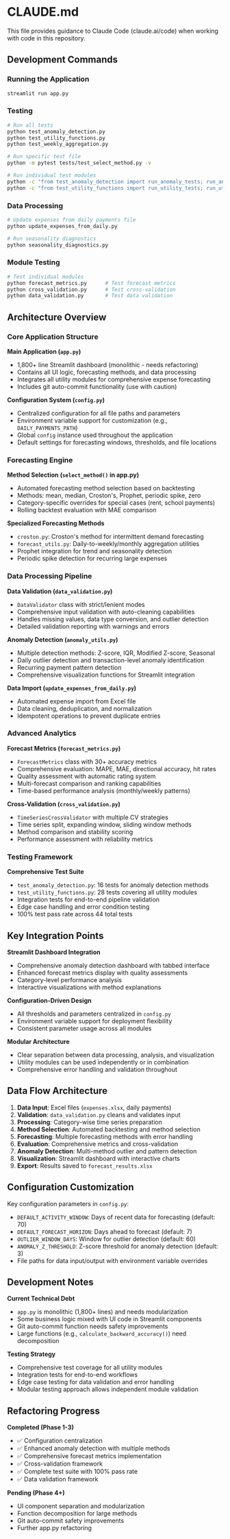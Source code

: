 # CLAUDE.md

This file provides guidance to Claude Code (claude.ai/code) when working with code in this repository.

## Development Commands

### Running the Application
```bash
streamlit run app.py
```

### Testing
```bash
# Run all tests
python test_anomaly_detection.py
python test_utility_functions.py
python test_weekly_aggregation.py

# Run specific test file
python -m pytest tests/test_select_method.py -v

# Run individual test modules
python -c "from test_anomaly_detection import run_anomaly_tests; run_anomaly_tests()"
python -c "from test_utility_functions import run_utility_tests; run_utility_tests()"
```

### Data Processing
```bash
# Update expenses from daily payments file
python update_expenses_from_daily.py

# Run seasonality diagnostics
python seasonality_diagnostics.py
```

### Module Testing
```bash
# Test individual modules
python forecast_metrics.py      # Test forecast metrics
python cross_validation.py      # Test cross-validation
python data_validation.py       # Test data validation
```

## Architecture Overview

### Core Application Structure

**Main Application (`app.py`)**
- 1,800+ line Streamlit dashboard (monolithic - needs refactoring)
- Contains all UI logic, forecasting methods, and data processing
- Integrates all utility modules for comprehensive expense forecasting
- Includes git auto-commit functionality (use with caution)

**Configuration System (`config.py`)**
- Centralized configuration for all file paths and parameters
- Environment variable support for customization (e.g., `DAILY_PAYMENTS_PATH`)
- Global `config` instance used throughout the application
- Default settings for forecasting windows, thresholds, and file locations

### Forecasting Engine

**Method Selection (`select_method()` in app.py)**
- Automated forecasting method selection based on backtesting
- Methods: mean, median, Croston's, Prophet, periodic spike, zero
- Category-specific overrides for special cases (rent, school payments)
- Rolling backtest evaluation with MAE comparison

**Specialized Forecasting Methods**
- `croston.py`: Croston's method for intermittent demand forecasting
- `forecast_utils.py`: Daily-to-weekly/monthly aggregation utilities
- Prophet integration for trend and seasonality detection
- Periodic spike detection for recurring large expenses

### Data Processing Pipeline

**Data Validation (`data_validation.py`)**
- `DataValidator` class with strict/lenient modes
- Comprehensive input validation with auto-cleaning capabilities
- Handles missing values, data type conversion, and outlier detection
- Detailed validation reporting with warnings and errors

**Anomaly Detection (`anomaly_utils.py`)**
- Multiple detection methods: Z-score, IQR, Modified Z-score, Seasonal
- Daily outlier detection and transaction-level anomaly identification
- Recurring payment pattern detection
- Comprehensive visualization functions for Streamlit integration

**Data Import (`update_expenses_from_daily.py`)**
- Automated expense import from Excel file
- Data cleaning, deduplication, and normalization
- Idempotent operations to prevent duplicate entries

### Advanced Analytics

**Forecast Metrics (`forecast_metrics.py`)**
- `ForecastMetrics` class with 30+ accuracy metrics
- Comprehensive evaluation: MAPE, MAE, directional accuracy, hit rates
- Quality assessment with automatic rating system
- Multi-forecast comparison and ranking capabilities
- Time-based performance analysis (monthly/weekly patterns)

**Cross-Validation (`cross_validation.py`)**
- `TimeSeriesCrossValidator` with multiple CV strategies
- Time series split, expanding window, sliding window methods
- Method comparison and stability scoring
- Performance assessment with reliability metrics

### Testing Framework

**Comprehensive Test Suite**
- `test_anomaly_detection.py`: 16 tests for anomaly detection methods
- `test_utility_functions.py`: 28 tests covering all utility modules
- Integration tests for end-to-end pipeline validation
- Edge case handling and error condition testing
- 100% test pass rate across 44 total tests

## Key Integration Points

**Streamlit Dashboard Integration**
- Comprehensive anomaly detection dashboard with tabbed interface
- Enhanced forecast metrics display with quality assessments
- Category-level performance analysis
- Interactive visualizations with method explanations

**Configuration-Driven Design**
- All thresholds and parameters centralized in `config.py`
- Environment variable support for deployment flexibility
- Consistent parameter usage across all modules

**Modular Architecture**
- Clear separation between data processing, analysis, and visualization
- Utility modules can be used independently or in combination
- Comprehensive error handling and validation throughout

## Data Flow Architecture

1. **Data Input**: Excel files (`expenses.xlsx`, daily payments)
2. **Validation**: `data_validation.py` cleans and validates input
3. **Processing**: Category-wise time series preparation
4. **Method Selection**: Automated backtesting and method selection
5. **Forecasting**: Multiple forecasting methods with error handling
6. **Evaluation**: Comprehensive metrics and cross-validation
7. **Anomaly Detection**: Multi-method outlier and pattern detection
8. **Visualization**: Streamlit dashboard with interactive charts
9. **Export**: Results saved to `forecast_results.xlsx`

## Configuration Customization

Key configuration parameters in `config.py`:
- `DEFAULT_ACTIVITY_WINDOW`: Days of recent data for forecasting (default: 70)
- `DEFAULT_FORECAST_HORIZON`: Days ahead to forecast (default: 7)
- `OUTLIER_WINDOW_DAYS`: Window for outlier detection (default: 60)
- `ANOMALY_Z_THRESHOLD`: Z-score threshold for anomaly detection (default: 3)
- File paths for data input/output with environment variable overrides

## Development Notes

**Current Technical Debt**
- `app.py` is monolithic (1,800+ lines) and needs modularization
- Some business logic mixed with UI code in Streamlit components
- Git auto-commit function needs safety improvements
- Large functions (e.g., `calculate_backward_accuracy()`) need decomposition

**Testing Strategy**
- Comprehensive test coverage for all utility modules
- Integration tests for end-to-end workflows
- Edge case testing for data validation and error handling
- Modular testing approach allows independent module validation

## Refactoring Progress

**Completed (Phase 1-3)**
- ✅ Configuration centralization
- ✅ Enhanced anomaly detection with multiple methods
- ✅ Comprehensive forecast metrics implementation
- ✅ Cross-validation framework
- ✅ Complete test suite with 100% pass rate
- ✅ Data validation framework

**Pending (Phase 4+)**
- UI component separation and modularization
- Function decomposition for large methods
- Git auto-commit safety improvements
- Further app.py refactoring